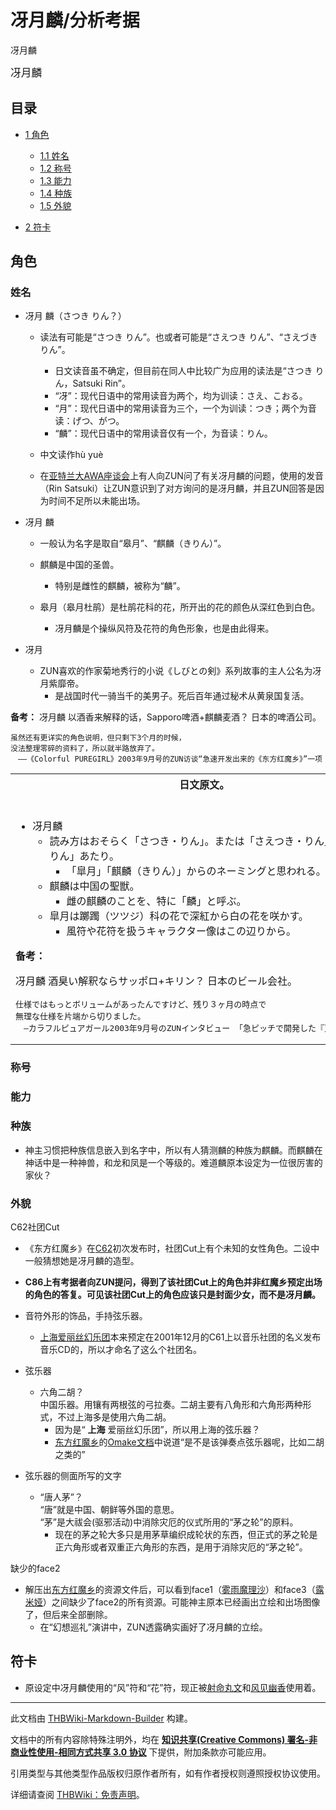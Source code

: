 # 冴月麟/分析考据

<!-- source html: G:\repos\THBWiki-Markdown-Builder\THBWikiMarkdown\Temp\main\6\6b\ns0%3A%E5%86%B4%E6%9C%88%E9%BA%9F%2F%E5%88%86%E6%9E%90%E8%80%83%E6%8D%AE.html -->

冴月麟

  
<big>冴月麟</big>  

  

## 目录

- [1 角色](#角色)

  - [1.1 姓名](#姓名)
  - [1.2 称号](#称号)
  - [1.3 能力](#能力)
  - [1.4 种族](#种族)
  - [1.5 外貌](#外貌)



- [2 符卡](#符卡)




## 角色
### 姓名
- 冴月 麟（さつき りん？）
  - 读法有可能是“さつき りん”。也或者可能是“さえつき りん”、“さえづき りん”。
    - 日文读音虽不确定，但目前在同人中比较广为应用的读法是“さつき りん，Satsuki Rin”。
    - “冴”：现代日语中的常用读音为两个，均为训读：さえ、こおる。
    - “月”：现代日语中的常用读音为三个，一个为训读：つき；两个为音读：げつ、がつ。
    - “麟”：现代日语中的常用读音仅有一个，为音读：りん。

  - 中文读作hù yuè
  - 在[亚特兰大AWA座谈会](./亚特兰大AWA座谈会.md)上有人向ZUN问了有关冴月麟的问题，使用的发音（Rin Satsuki）让ZUN意识到了对方询问的是冴月麟，并且ZUN回答是因为时间不足所以未能出场。


  
  

  

- 冴月 麟
  - 一般认为名字是取自“皋月”、“麒麟（きりん）”。
  - 麒麟是中国的圣兽。
    - 特别是雌性的麒麟，被称为“麟”。

  - 皋月（皋月杜鹃）是杜鹃花科的花，所开出的花的颜色从深红色到白色。
    - 冴月麟是个操纵风符及花符的角色形象，也是由此得来。



  
  

  

- 冴月
  - ZUN喜欢的作家菊地秀行的小说《しびとの剣》系列故事的主人公名为冴月紫靡帝。
    - 是战国时代一骑当千的美男子。死后百年通过秘术从黄泉国复活。



  
  

 **备考：** 
冴月麟
以酒香来解释的话，Sapporo啤酒+麒麟麦酒？
日本的啤酒公司。
  

```
虽然还有更详实的角色说明，但只剩下3个月的时候，
没法整理零碎的资料了，所以就半路放弃了。
　——《Colorful PUREGIRL》2003年9月号的ZUN访谈“急速开发出来的《东方红魔乡》”一项
```

  
  

  


<table>

<tbody><tr>
<th>日文原文。
</th></tr>
<tr>
<td><br>
<ul><li>冴月麟
<ul><li>読み方はおそらく「さつき・りん」。または「さえつき・りん」「さえづき・りん」あたり。
<ul><li>「皐月」「麒麟（きりん）」からのネーミングと思われる。</li></ul></li>
<li>麒麟は中国の聖獣。
<ul><li>雌の麒麟のことを、特に「麟」と呼ぶ。</li></ul></li>
<li>皐月は躑躅（ツツジ）科の花で深紅から白の花を咲かす。
<ul><li>風符や花符を扱うキャラクター像はこの辺りから。</li></ul></li></ul></li></ul>
<p><b>备考：</b>
</p><p>冴月麟
酒臭い解釈ならサッポロ+キリン？
日本のビール会社。
</p>
<pre>仕様ではもっとボリュームがあったんですけど、残り３ヶ月の時点で
無理な仕様を片端から切りました。
　―カラフルピュアガール2003年9月号のZUNインタビュー 「急ピッチで開発した『東方紅魔郷』」の項
</pre>
</td></tr></tbody></table>


### 称号
### 能力
### 种族
- 神主习惯把种族信息嵌入到名字中，所以有人猜测麟的种族为麒麟。而麒麟在神话中是一种神兽，和龙和凤是一个等级的。难道麟原本设定为一位很厉害的家伙？

### 外貌
[](./文件-上海爱丽丝幻乐团社团Cut_CM62.jpg.md)  [](./文件-上海爱丽丝幻乐团社团Cut_CM62.jpg.md)C62社团Cut
- 《东方红魔乡》在[C62](./Comic_Market.md)初次发布时，社团Cut上有个未知的女性角色。二设中一般猜想她是冴月麟的造型。
-  **C86上有考据者向ZUN提问，得到了该社团Cut上的角色并非红魔乡预定出场的角色的答复。可见该社团Cut上的角色应该只是封面少女，而不是冴月麟。** 
- 音符外形的饰品，手持弦乐器。
  - [上海爱丽丝幻乐团](./上海爱丽丝幻乐团.md)本来预定在2001年12月的C61上以音乐社团的名义发布音乐CD的，所以才命名了这么个社团名。

- 弦乐器
  - 六角二胡？  
中国乐器。用镶有两根弦的弓拉奏。二胡主要有八角形和六角形两种形式，不过上海多是使用六角二胡。
    - 因为是“ **上海** 爱丽丝幻乐团”，所以用上海的弦乐器？
    - [东方红魔乡](./东方红魔乡.md)的[Omake文档](./附带文档-东方红魔乡-Omake.md)中说道“是不是该弹奏点弦乐器呢，比如二胡之类的”


- 弦乐器的侧面所写的文字
  - “唐人茅”？  
“唐”就是中国、朝鲜等外国的意思。  
“茅”是大祓会(驱邪活动)中消除灾厄的仪式所用的“茅之轮”的原料。
    - 现在的茅之轮大多只是用茅草编织成轮状的东西，但正式的茅之轮是正六角形或者双重正六角形的东西，是用于消除灾厄的“茅之轮”。



[](./文件-缺少的face2.jpg.md)  [](./文件-缺少的face2.jpg.md)缺少的face2
- 解压出[东方红魔乡](./东方红魔乡.md)的资源文件后，可以看到face1（[雾雨魔理沙](./雾雨魔理沙.md)）和face3（[露米娅](./露米娅.md)）之间缺少了face2的所有资源。可能神主原本已经画出立绘和出场图像了，但后来全部删除。
  - 在“幻想巡礼”演讲中，ZUN透露确实画好了冴月麟的立绘。


## 符卡
- 原设定中冴月麟使用的“风”符和“花”符，现正被[射命丸文](./射命丸文.md)和[风见幽香](./风见幽香.md)使用着。





---

此文档由 [THBWiki-Markdown-Builder](https://github.com/Delsin-Yu/THBWiki-Markdown-Builder) 构建。

文档中的所有内容除特殊注明外，均在 [**知识共享(Creative Commons) 署名-非商业性使用-相同方式共享 3.0 协议**](https://creativecommons.org/licenses/by-sa/3.0/deed.zh-hans) 下提供，附加条款亦可能应用。

引用类型与其他类型作品版权归原作者所有，如有作者授权则遵照授权协议使用。

详细请查阅 [THBWiki：免责声明](https://thbwiki.cc/THBWiki:%E5%85%8D%E8%B4%A3%E5%A3%B0%E6%98%8E)。

